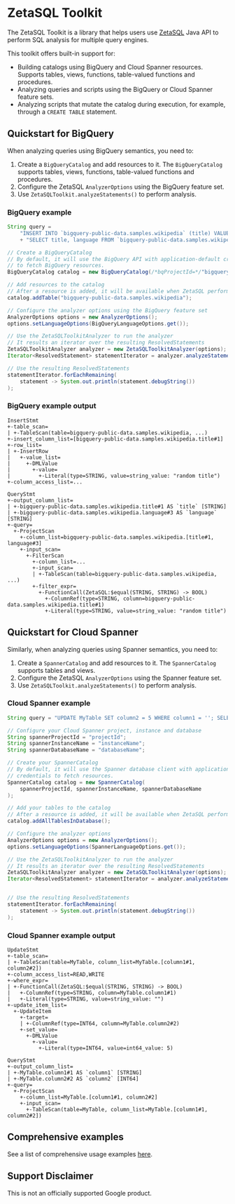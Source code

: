 # ZetaSQL Toolkit

The ZetaSQL Toolkit is a library that helps users use
[ZetaSQL](https://github.com/google/zetasql) Java API to perform SQL analysis
for multiple query engines.

This toolkit offers built-in support for:

* Building catalogs using BigQuery and Cloud Spanner resources.
  Supports tables, views, functions, table-valued functions and procedures.
* Analyzing queries and scripts using the BigQuery or Cloud Spanner feature
  sets.
* Analyzing scripts that mutate the catalog during execution, for example,
  through a `CREATE TABLE` statement.

## Quickstart for BigQuery

When analyzing queries using BigQuery semantics, you need to:

1. Create a `BigQueryCatalog` and add resources to it. The `BigQueryCatalog`
   supports tables, views, functions, table-valued functions and procedures.
2. Configure the ZetaSQL `AnalyzerOptions` using the BigQuery feature set.
3. Use `ZetaSQLToolkit.analyzeStatements()` to perform analysis.

### BigQuery example

``` java
String query =
    "INSERT INTO `bigquery-public-data.samples.wikipedia` (title) VALUES ('random title');\n"
    + "SELECT title, language FROM `bigquery-public-data.samples.wikipedia` WHERE title = 'random title';";

// Create a BigQueryCatalog
// By default, it will use the BigQuery API with application-default credentials
// to fetch BigQuery resources.
BigQueryCatalog catalog = new BigQueryCatalog(/*bqProjectId=*/"bigquery-public-data");

// Add resources to the catalog
// After a resource is added, it will be available when ZetaSQL perform analysis
catalog.addTable("bigquery-public-data.samples.wikipedia");

// Configure the analyzer options using the BigQuery feature set
AnalyzerOptions options = new AnalyzerOptions();
options.setLanguageOptions(BigQueryLanguageOptions.get());

// Use the ZetaSQLToolkitAnalyzer to run the analyzer
// It results an iterator over the resulting ResolvedStatements
ZetaSQLToolkitAnalyzer analyzer = new ZetaSQLToolkitAnalyzer(options);
Iterator<ResolvedStatement> statementIterator = analyzer.analyzeStatements(query, catalog);

// Use the resulting ResolvedStatements
statementIterator.forEachRemaining(
    statement -> System.out.println(statement.debugString())
);
```

### BigQuery example output

```
InsertStmt
+-table_scan=
| +-TableScan(table=bigquery-public-data.samples.wikipedia, ...)
+-insert_column_list=[bigquery-public-data.samples.wikipedia.title#1]
+-row_list=
| +-InsertRow
|   +-value_list=
|     +-DMLValue
|       +-value=
|         +-Literal(type=STRING, value=string_value: "random title")
+-column_access_list=...

QueryStmt
+-output_column_list=
| +-bigquery-public-data.samples.wikipedia.title#1 AS `title` [STRING]
| +-bigquery-public-data.samples.wikipedia.language#3 AS `language` [STRING]
+-query=
  +-ProjectScan
    +-column_list=bigquery-public-data.samples.wikipedia.[title#1, language#3]
    +-input_scan=
      +-FilterScan
        +-column_list=...
        +-input_scan=
        | +-TableScan(table=bigquery-public-data.samples.wikipedia, ...)
        +-filter_expr=
          +-FunctionCall(ZetaSQL:$equal(STRING, STRING) -> BOOL)
            +-ColumnRef(type=STRING, column=bigquery-public-data.samples.wikipedia.title#1)
            +-Literal(type=STRING, value=string_value: "random title")
```

## Quickstart for Cloud Spanner

Similarly, when analyzing queries using Spanner semantics, you need to:

1. Create a `SpannerCatalog` and add resources to it. The `SpannerCatalog`
   supports tables and views.
2. Configure the ZetaSQL `AnalyzerOptions` using the Spanner feature set.
3. Use `ZetaSQLToolkit.analyzeStatements()` to perform analysis.

### Cloud Spanner example

``` java
String query = "UPDATE MyTable SET column2 = 5 WHERE column1 = ''; SELECT * FROM MyTable;";

// Configure your Cloud Spanner project, instance and database
String spannerProjectId = "projectId";
String spannerInstanceName = "instanceName";
String spannerDatabaseName = "databaseName";

// Create your SpannerCatalog
// By default, it will use the Spanner database client with application-default 
// credentials to fetch resources.
SpannerCatalog catalog = new SpannerCatalog(
    spannerProjectId, spannerInstanceName, spannerDatabaseName
);

// Add your tables to the catalog
// After a resource is added, it will be available when ZetaSQL perform analysis
catalog.addAllTablesInDatabase();

// Configure the analyzer options
AnalyzerOptions options = new AnalyzerOptions();
options.setLanguageOptions(SpannerLanguageOptions.get());

// Use the ZetaSQLToolkitAnalyzer to run the analyzer
// It results an iterator over the resulting ResolvedStatements
ZetaSQLToolkitAnalyzer analyzer = new ZetaSQLToolkitAnalyzer(options);
Iterator<ResolvedStatement> statementIterator = analyzer.analyzeStatements(query, catalog);


// Use the resulting ResolvedStatements
statementIterator.forEachRemaining(
    statement -> System.out.println(statement.debugString())
);
```

### Cloud Spanner example output

```
UpdateStmt
+-table_scan=
| +-TableScan(table=MyTable, column_list=MyTable.[column1#1, column2#2])
+-column_access_list=READ,WRITE
+-where_expr=
| +-FunctionCall(ZetaSQL:$equal(STRING, STRING) -> BOOL)
|   +-ColumnRef(type=STRING, column=MyTable.column1#1)
|   +-Literal(type=STRING, value=string_value: "")
+-update_item_list=
  +-UpdateItem
    +-target=
    | +-ColumnRef(type=INT64, column=MyTable.column2#2)
    +-set_value=
      +-DMLValue
        +-value=
          +-Literal(type=INT64, value=int64_value: 5)

QueryStmt
+-output_column_list=
| +-MyTable.column1#1 AS `column1` [STRING]
| +-MyTable.column2#2 AS `column2` [INT64]
+-query=
  +-ProjectScan
    +-column_list=MyTable.[column1#1, column2#2]
    +-input_scan=
      +-TableScan(table=MyTable, column_list=MyTable.[column1#1, column2#2])
```

## Comprehensive examples

See a list of comprehensive usage examples [here](../zetasql-toolkit-examples).

## Support Disclaimer

This is not an officially supported Google product.